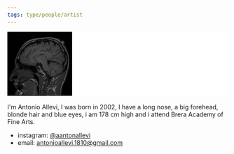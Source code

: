 ```yaml
---
tags: type/people/artist
---
```


<img src="/assets/IMG-0001-00001.jpg"/>


I'm Antonio Allevi, I was born in 2002, I have a long nose, a big forehead, blonde hair and blue eyes, i am 178 cm high and i attend Brera Academy of Fine Arts.

- instagram: [@aantonallevi](https://www.instagram.com/aantonallevi/)
- email: antonioallevi.1810@gmail.com